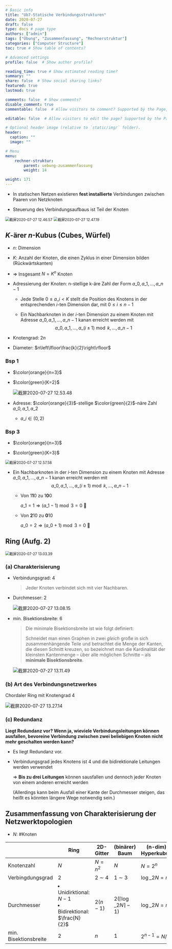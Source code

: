 ```yaml
---
# Basic info
title: "Ub7-Statische Verbindungsstrukturen"
date: 2020-07-27
draft: false
type: docs # page type
authors: ["admin"]
tags: ["Übung", "Zusammenfassung", "Rechnerstruktur"]
categories: ["Computer Structure"]
toc: true # Show table of contents?

# Advanced settings
profile: false  # Show author profile?

reading_time: true # Show estimated reading time?
summary: ""
share: false  # Show social sharing links?
featured: true
lastmod: true

comments: false  # Show comments?
disable_comment: true
commentable: false  # Allow visitors to comment? Supported by the Page, Post, and Docs content types.

editable: false  # Allow visitors to edit the page? Supported by the Page, Post, and Docs content types.

# Optional header image (relative to `static/img/` folder).
header:
  caption: ""
  image: ""

# Menu
menu: 
    rechner-struktur:
        parent: uebung-zusammenfassung
        weight: 14

weight: 171
---
```


- In statischen Netzen existieren **fest installierte** Verbindungen zwischen Paaren von Netzknoten

- Steuerung des Verbindungsaufbaus ist Teil der Knoten

<img src="https://raw.githubusercontent.com/EckoTan0804/upic-repo/master/uPic/截屏2020-07-27%2012.46.57.png" alt="截屏2020-07-27 12.46.57" style="zoom:80%;" />

<img src="https://raw.githubusercontent.com/EckoTan0804/upic-repo/master/uPic/截屏2020-07-27%2012.47.19.png" alt="截屏2020-07-27 12.47.19" style="zoom:80%;" />

##  $K$-ärer $n$-Kubus (Cubes, Würfel)

- $n$: Dimension

- $K$: Anzahl der Knoten, die einen Zyklus in einer Dimension bilden (Rückwärtskanten)

- $\Rightarrow$ Insgesamt $N = K^n$ Knoten

- Adressierung der Knoten: n-stellige k-äre Zahl der Form $a\_0, a\_1, \dots, a\_{n-1}$

  - Jede Stelle $0 \leq a\_i < K$ stellt die Position des Knotens in der entsprechenden $i$-ten Dimension dar, mit $0 \leq i \leq n-1$ 

  - Ein Nachbarknoten in der $i$-ten Dimension zu einem Knoten mit Adresse $a\_0, a\_1, \dots, a\_{n-1}$ kanan erreicht werden mit 
    $$
    a\_0, a\_1,\dots, a\_(i \pm 1) \bmod k, \dots, a\_{n-1}
    $$

- Knotengrad: $2n$
- Diameter: $n\left\lfloor\frac{k}{2}\right\rfloor$

### Bsp 1

- $\color{orange}{n=3}$

- $\color{green}{K=2}$

  ![截屏2020-07-27 12.53.48](https://raw.githubusercontent.com/EckoTan0804/upic-repo/master/uPic/截屏2020-07-27%2012.53.48.png)

- Adresse: $\color{orange}{3}$-stellige $\color{green}{2}$-näre Zahl $a\_0, a\_1, a\_2$
  - $a\_i \in (0, 2)$

### Bsp 3

- $\color{orange}{n=3}$

- $\color{green}{K=3}$

<img src="https://raw.githubusercontent.com/EckoTan0804/upic-repo/master/uPic/截屏2020-07-27%2012.57.58.png" alt="截屏2020-07-27 12.57.58" style="zoom:80%;" />

- Ein Nachbarknoten in der $i$-ten Dimension zu einem Knoten mit Adresse $a\_0, a\_1, \dots, a\_{n-1}$ kanan erreicht werden mit 
  $$
  a\_0, a\_1,\dots, a\_(i \pm 1) \bmod k, \dots, a\_{n-1}
  $$

  - Von 1**1**0 zu 1**0**0

    $a\_1 = 1 \Rightarrow (a\_1 - 1) \bmod 3 = 0$ 👏

  - Von **2**10 zu **0**10

    $a\_{0}=2 \Rightarrow\left(a\_{0}+1\right) \bmod 3=0$ 👏



## Ring (Aufg. 2)

<img src="https://raw.githubusercontent.com/EckoTan0804/upic-repo/master/uPic/截屏2020-07-27%2013.03.39.png" alt="截屏2020-07-27 13.03.39" style="zoom:80%;" />

### (a) Charakterisierung

- Verbindungsgrad: 4

  > Jeder Knoten verbindet sich mit vier Nachbaren.

- Durchmesser: 2

  ![截屏2020-07-27 13.08.15](https://raw.githubusercontent.com/EckoTan0804/upic-repo/master/uPic/截屏2020-07-27%2013.08.15.png)

- min. Bisektionsbreite: 6

  > Die minimale Bisektionsbreite ist wie folgt definiert: 
  >
  > Schneidet man einen Graphen in zwei *gleich* große in sich zusammenhängende Teile und betrachtet die Menge der Kanten, die diesen Schnitt kreuzen, so bezeichnet man die Kardinalität der kleinsten Kantenmenge – über alle möglichen Schnitte – als **minimale Bisektionsbreite**.

  ![截屏2020-07-27 13.11.49](https://raw.githubusercontent.com/EckoTan0804/upic-repo/master/uPic/截屏2020-07-27%2013.11.49.png)

### (b) **Art des Verbindungsnetzwerkes** 

Chordaler Ring mit Knotengrad 4

![截屏2020-07-27 13.27.14](https://raw.githubusercontent.com/EckoTan0804/upic-repo/master/uPic/截屏2020-07-27%2013.27.14.png)

### (c) Redundanz

**Liegt Redundanz vor? Wenn ja, wieviele Verbindungsleitungen können ausfallen, bevoreine Verbindung zwischen zwei beliebigen Knoten nicht mehr geschalten werden kann?**

- Es liegt Redundanz vor.

- Verbindungsgrad jedes Knotens ist 4 und die bidirektionale Leitungen werden verwendet

  $\Rightarrow$ **Bis zu drei Leitungen** können sausfallen und dennoch jeder Knoten von einem anderen erreicht werden

  (Allerdings kann beim Ausfall einer Kante der Durchmesser steigen, das heißt es könnten längere Wege notwendig sein.)



## Zusammenfassung von Charakterisierung der Netzwerktopologien

- $N$: \#Knoten

|                       | Ring                                                         | 2D-Gitter  | (binärer) Baum                                        | (n-dim) Hyperkubus |      |
| --------------------- | ------------------------------------------------------------ | ---------- | ----------------------------------------------------- | ------------------ | ---- |
| Knotenzahl            | $N$                                                          | $N=n^2$    | $N$                                                   | $N=2^n$            |      |
| Verbingdungsgrad      | 2                                                            | 2 $\sim$ 4 | 1 $\sim$ 3                                            | $\log \_{2} N = n$ |      |
| Durchmesser           | <li> Unidirktional: $N-1$<br /><li>Bidirektional: $\frac{N}{2}$ | $2(n-1)$   | $2\left(\left\lceil\log \_{2} N\right\rceil-1\right)$ | $\log \_{2} N = n$ |      |
| min. Bisektionsbreite | 2                                                            | $n$        | 1                                                     | $2^{n-1} = N/2$    |      |

